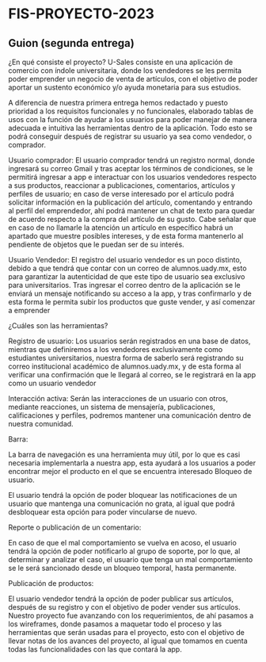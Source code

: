 # FIS-PROYECTO-2023
## Guion (segunda entrega)
¿En qué consiste el proyecto?
U-Sales consiste en una aplicación de comercio con índole universitaria, donde los vendedores se les permita poder emprender un negocio de venta de artículos, con el objetivo de poder aportar un sustento económico y/o ayuda monetaria para sus estudios.

A diferencia de nuestra primera entrega hemos redactado y puesto prioridad a los requisitos funcionales y no funcionales, elaborado tablas de usos con la función de ayudar a los usuarios para poder manejar de manera adecuada e intuitiva las herramientas dentro de la aplicación. Todo esto se podrá conseguir después de registrar su usuario ya sea como vendedor, o comprador.

Usuario comprador:
El usuario comprador tendrá un registro normal, donde ingresará su correo Gmail y tras aceptar los términos de condiciones, se le permitirá ingresar a app e interactuar con los usuarios vendedores respecto a sus productos, reaccionar a publicaciones, comentarios, artículos y perfiles de usuario; en caso de verse interesado por el artículo podrá solicitar información en la publicación del artículo, comentando y entrando al perfil del emprendedor, ahí podrá mantener un chat de texto para quedar de acuerdo respecto a la compra del artículo de su gusto.
Cabe señalar que en caso de no llamarle la atención un artículo en específico habrá un apartado que muestre posibles intereses, y de esta forma mantenerlo al pendiente de objetos que le puedan ser de su interés.

Usuario Vendedor:
El registro del usuario vendedor es un poco distinto, debido a que tendrá que contar con un correo de alumnos.uady.mx, esto para garantizar la autenticidad de que este tipo de usuario sea exclusivo para universitarios. Tras ingresar el correo dentro de la aplicación se le enviará un mensaje notificando su acceso a la app, y tras confirmarlo y de esta forma le permita subir los productos que guste vender, y así comenzar a emprender 

¿Cuáles son las herramientas?	

Registro de usuario:
Los usuarios serán registrados en una base de datos, mientras que definiremos a los vendedores exclusivamente como estudiantes universitarios, nuestra forma de saberlo será registrando su correo institucional académico de alumnos.uady.mx, y de esta forma al verificar una confirmación que le llegará al correo, se le registrará en la app como un usuario vendedor

Interacción activa:
Serán las interacciones de un usuario con otros, mediante reacciones, un sistema de mensajería, publicaciones, calificaciones y perfiles, podremos mantener una comunicación dentro de nuestra comunidad.

Barra: 

La barra de navegación es una herramienta muy útil, por lo que es casi necesaria implementarla a nuestra app, esta ayudará a los usuarios a poder encontrar mejor el producto en el que se encuentra interesado
Bloqueo de usuario.

El usuario tendrá la opción de poder bloquear las notificaciones de un usuario que mantenga una comunicación no grata, al igual que podrá desbloquear esta opción para poder vincularse de nuevo.

Reporte o publicación de un comentario:

En caso de que el mal comportamiento se vuelva en acoso, el usuario tendrá la opción de poder notificarlo al grupo de soporte, por lo que, al determinar y analizar el caso, el usuario que tenga un mal comportamiento se le será sancionado desde un bloqueo temporal, hasta permanente.

Publicación de productos:

El usuario vendedor tendrá la opción de poder publicar sus artículos, después de su registro y con el objetivo de poder vender sus artículos.
Nuestro proyecto fue avanzando con los requerimientos, de ahí pasamos a los wireframes, donde pasamos a maquetar todo el proceso y las herramientas que serán usadas para el proyecto, esto con el objetivo de llevar notas de los avances del proyecto, al igual que tomamos en cuenta todas las funcionalidades con las que contará la app.

